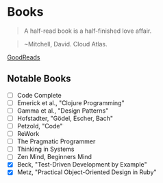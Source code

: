 # Books

> A half-read book is a half-finished love affair.

> ~Mitchell, David. Cloud Atlas.

[GoodReads](goodreads.com/torsday)


## Notable Books

- [ ] Code Complete
- [ ] Emerick et al., "Clojure Programming"
- [ ] Gamma et al., "Design Patterns"
- [ ] Hofstadter, "Gödel, Escher, Bach"
- [ ] Petzold, "Code"
- [ ] ReWork
- [ ] The Pragmatic Programmer
- [ ] Thinking in Systems
- [ ] Zen Mind, Beginners Mind
- [x] Beck, "Test-Driven Development by Example"
- [x] Metz, "Practical Object-Oriented Design in Ruby"
